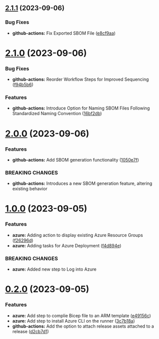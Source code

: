 ## [2.1.1](https://github.com/pedrozea/demo-release/compare/v2.1.0...v2.1.1) (2023-09-06)


### Bug Fixes

* **github-actions:** Fix Exported SBOM File ([e8cf9aa](https://github.com/pedrozea/demo-release/commit/e8cf9aa67f692d72e0658ceb06d817885cddb79c))



# [2.1.0](https://github.com/pedrozea/demo-release/compare/v2.0.0...v2.1.0) (2023-09-06)


### Bug Fixes

* **github-actions:** Reorder Workflow Steps for Improved Sequencing ([f94b5b6](https://github.com/pedrozea/demo-release/commit/f94b5b615c09096914d2de8852dc9195c1955611))


### Features

* **github-actions:** Introduce Option for Naming SBOM Files Following Standardized Naming Convention ([16bf2db](https://github.com/pedrozea/demo-release/commit/16bf2db1c81f93691a8c26de7b1483910e3086e5))



# [2.0.0](https://github.com/pedrozea/demo-release/compare/v1.0.0...v2.0.0) (2023-09-06)


### Features

* **github-actions:** Add SBOM generation functionality ([1050e7f](https://github.com/pedrozea/demo-release/commit/1050e7f11757ae0e7084d64558fba3cdd903e4a6))


### BREAKING CHANGES

* **github-actions:** Introduces a new SBOM generation feature, altering existing behavior



# [1.0.0](https://github.com/pedrozea/demo-release/compare/v0.2.0...v1.0.0) (2023-09-05)


### Features

* **azure:** Adding action to display existing Azure Resource Groups ([f26296d](https://github.com/pedrozea/demo-release/commit/f26296db3ca068e1d0f8c645416727712d018ad3))
* **azure:** Adding tasks for Azure Deployment ([f4d894e](https://github.com/pedrozea/demo-release/commit/f4d894e2263422b99d28a19975dfac426bc2e89c))


### BREAKING CHANGES

* **azure:** Added new step to Log into Azure



# [0.2.0](https://github.com/pedrozea/demo-release/compare/v0.1.0...v0.2.0) (2023-09-05)


### Features

* **azure:** Add step to complie Bicep file to an ARM template ([e49156c](https://github.com/pedrozea/demo-release/commit/e49156c9f4987ed7194b05a16ad77f111d223e0e))
* **azure:** Add step to install Azure CLI on the runner ([3c7b18a](https://github.com/pedrozea/demo-release/commit/3c7b18a289284e307f51cc4d2e6ee6629763682d))
* **github-actions:** Add the option to attach release assets attached to a release ([d2cb7d1](https://github.com/pedrozea/demo-release/commit/d2cb7d178669e044b5aa4d3f1db0c910961513fc))



